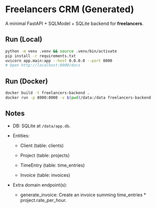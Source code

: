 # Freelancers CRM (Generated)

A minimal FastAPI + SQLModel + SQLite backend for **freelancers**.

## Run (Local)
```bash
python -m venv .venv && source .venv/bin/activate
pip install -r requirements.txt
uvicorn app.main:app --host 0.0.0.0 --port 8000
# Open http://localhost:8000/docs
```

## Run (Docker)
```bash
docker build -t freelancers-backend .
docker run -p 8000:8000 -v $(pwd)/data:/data freelancers-backend
```

## Notes
- DB: SQLite at `/data/app.db`.
- Entities:

  - Client (table: clients)

  - Project (table: projects)

  - TimeEntry (table: time_entries)

  - Invoice (table: invoices)

- Extra domain endpoint(s):

  - generate_invoice: Create an invoice summing time_entries * project.rate_per_hour.
